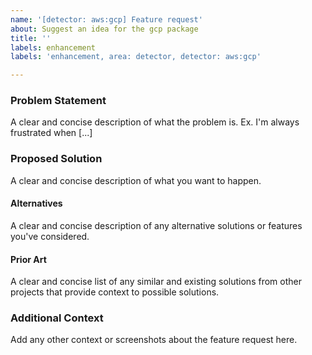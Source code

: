 ```yaml
---
name: '[detector: aws:gcp] Feature request'
about: Suggest an idea for the gcp package
title: ''
labels: enhancement
labels: 'enhancement, area: detector, detector: aws:gcp'

---
```


### Problem Statement

A clear and concise description of what the problem is.
Ex. I'm always frustrated when [...]

### Proposed Solution

A clear and concise description of what you want to happen.

#### Alternatives

A clear and concise description of any alternative solutions or features you've considered.

#### Prior Art

A clear and concise list of any similar and existing solutions from other projects that provide context to possible solutions.

### Additional Context

Add any other context or screenshots about the feature request here.
